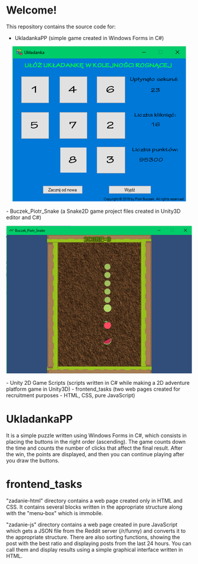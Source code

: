 # Welcome!
This repository contains the source code for:
- UkladankaPP (simple game created in Windows Forms in C#)
<p align="center">
  <img src="./UkladankaPP/gamescreen.png">
 </p>
- Buczek_Piotr_Snake (a Snake2D game project files created in Unity3D editor and C#)
<p align="center">
  <img src="./Buczek_Piotr_Snake/game.png">
 </p>
- Unity 2D Game Scripts (scripts written in C# while making a 2D adventure platform game in Unity3D)
- frontend_tasks (two web pages created for recruitment purposes - HTML, CSS, pure JavaScript)

# UkladankaPP

It is a simple puzzle written using Windows Forms in C#, which consists in placing the buttons in the right order (ascending). The game counts down the time and counts the number of clicks that affect the final result. After the win, the points are displayed, and then you can continue playing after you draw the buttons.

# frontend_tasks

"zadanie-html" directory contains a web page created only in HTML and CSS. It contains several blocks written in the appropriate structure along with the "menu-box" which is immobile.

"zadanie-js" directory contains a web page created in pure JavaScript which gets a JSON file from the Reddit server (/r/funny) and converts it to the appropriate structure. There are also sorting functions, showing the post with the best ratio and displaying posts from the last 24 hours. You can call them and display results using a simple graphical interface written in HTML. 
